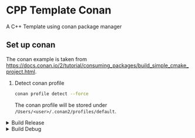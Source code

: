 # CPP Template Conan

A C++ Template using conan package manager

## Set up conan

The conan example is taken from <https://docs.conan.io/2/tutorial/consuming_packages/build_simple_cmake_project.html>.

1. Detect conan profile

    ```bash
    conan profile detect --force
    ```

    The conan profile will be stored under `/Users/<user>/.conan2/profiles/default`.

<details>
  <summary>Build Release</summary>

  1. Install conan packages

      ```bash
      conan install . --output-folder=build --build=missing
      ```

  2. Configure and build project using CMake

      ```bash
      cmake --preset conan-release
      cmake --build --preset conan-release
      ```

</details>

<details>
  <summary>Build Debug</summary>

  1. Install conan packages

      ```bash
      conan install . -s build_type=Debug --output-folder=build --build=missing
      ```

  2. Configure and build project using CMake

      ```bash
      cmake --preset conan-debug
      cmake --build --preset conan-debug
      ```

</details>
